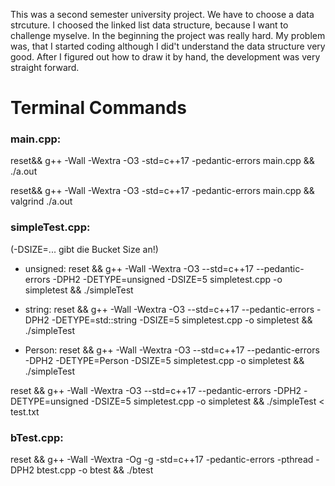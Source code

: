 This was a second semester university project. We have to choose a data strcuture. I choosed the linked list data structure, because I want to challenge myselve. In the beginning the project was really hard. My problem was, that I started coding although I did't understand the data structure very good. After I figured out how to draw it by hand, the development was very straight forward. 


# Terminal Commands

### main.cpp:
reset&& g++ -Wall -Wextra -O3 -std=c++17 -pedantic-errors main.cpp && ./a.out

reset&& g++ -Wall -Wextra -O3 -std=c++17 -pedantic-errors main.cpp && valgrind ./a.out

### simpleTest.cpp:
(-DSIZE=... gibt die Bucket Size an!)
* unsigned:
reset && g++ -Wall -Wextra -O3 --std=c++17 --pedantic-errors -DPH2 -DETYPE=unsigned -DSIZE=5 simpletest.cpp -o simpletest && ./simpleTest

* string:
reset && g++ -Wall -Wextra -O3 --std=c++17 --pedantic-errors -DPH2 -DETYPE=std::string -DSIZE=5 simpletest.cpp -o simpletest && ./simpleTest

* Person:
reset && g++ -Wall -Wextra -O3 --std=c++17 --pedantic-errors -DPH2 -DETYPE=Person -DSIZE=5 simpletest.cpp -o simpletest && ./simpleTest

reset && g++ -Wall -Wextra -O3 --std=c++17 --pedantic-errors -DPH2 -DETYPE=unsigned -DSIZE=5 simpletest.cpp -o simpletest && ./simpleTest < test.txt


### bTest.cpp:
reset && g++ -Wall -Wextra -Og -g -std=c++17 -pedantic-errors -pthread -DPH2 btest.cpp -o btest && ./btest
